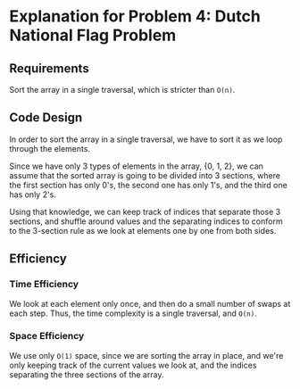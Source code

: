# Explanation for Problem 4:  Dutch National Flag Problem

## Requirements
Sort the array in a single traversal, which is stricter than `O(n)`.

## Code Design
In order to sort the array in a single traversal, we have to sort it as we loop through the elements.

Since we have only 3 types of elements in the array, {0, 1, 2}, we can assume that the sorted array is going to be divided into 3 sections, where the first section has only 0's, the second one has only 1's, and the third one has only 2's. 

Using that knowledge, we can keep track of indices that separate those 3 sections, and shuffle around values and the separating indices to conform to the 3-section rule as we look at elements one by one from both sides.

## Efficiency

### Time Efficiency
We look at each element only once, and then do a small number of swaps at each step. Thus, the time complexity is a single traversal, and `O(n)`.

### Space Efficiency
We use only `O(1)` space, since we are sorting the array in place, and we're only keeping track of the current values we look at, and the indices separating the three sections of the array.